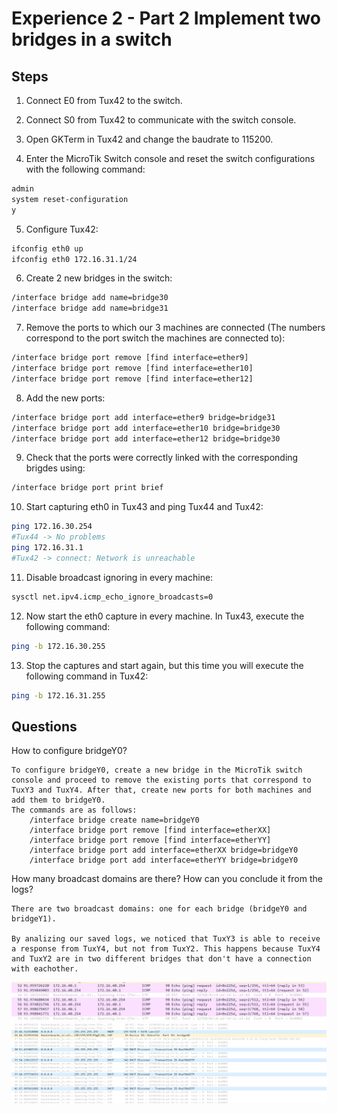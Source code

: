 # Experience 2 - Part 2 Implement two bridges in a switch

## Steps

1. Connect E0 from Tux42 to the switch.

2. Connect S0 from Tux42 to communicate with the switch console.

3. Open GKTerm in Tux42 and change the baudrate to 115200.

4. Enter the MicroTik Switch console and reset the switch configurations with the following command:

```bash
admin
system reset-configuration
y
``` 
5. Configure Tux42:

```bash
ifconfig eth0 up
ifconfig eth0 172.16.31.1/24
```

6. Create 2 new bridges in the switch:
```bash
/interface bridge add name=bridge30
/interface bridge add name=bridge31
```

7. Remove the ports to which our 3 machines are connected (The numbers correspond to the port switch the machines are connected to):
```bash
/interface bridge port remove [find interface=ether9]
/interface bridge port remove [find interface=ether10]
/interface bridge port remove [find interface=ether12]
```

8. Add the new ports:
```bash
/interface bridge port add interface=ether9 bridge=bridge31
/interface bridge port add interface=ether10 bridge=bridge30
/interface bridge port add interface=ether12 bridge=bridge30
```

9. Check that the ports were correctly linked with the corresponding brigdes using:
```bash
/interface bridge port print brief
```

10. Start capturing eth0 in Tux43 and ping Tux44 and Tux42:
```bash
ping 172.16.30.254
#Tux44 -> No problems
ping 172.16.31.1
#Tux42 -> connect: Network is unreachable
```

11. Disable broadcast ignoring in every machine:
```bash
sysctl net.ipv4.icmp_echo_ignore_broadcasts=0
```

12. Now start the eth0 capture in every machine. In Tux43, execute the following command:
```bash
ping -b 172.16.30.255
```

13. Stop the captures and start again, but this time you will execute the following command in Tux42:

```bash
ping -b 172.16.31.255
```

## Questions

How to configure bridgeY0?

```
To configure bridgeY0, create a new bridge in the MicroTik switch console and proceed to remove the existing ports that correspond to TuxY3 and TuxY4. After that, create new ports for both machines and add them to bridgeY0.
The commands are as follows:
    /interface bridge create name=bridgeY0
    /interface bridge port remove [find interface=etherXX]
    /interface bridge port remove [find interface=etherYY]
    /interface bridge port add interface=etherXX bridge=bridgeY0
    /interface bridge port add interface=etherYY bridge=bridgeY0
```

How many broadcast domains are there? How can you conclude it from the logs?
```
There are two broadcast domains: one for each bridge (bridgeY0 and bridgeY1).

By analizing our saved logs, we noticed that TuxY3 is able to receive a response from TuxY4, but not from TuxY2. This happens because TuxY4 and TuxY2 are in two different bridges that don't have a connection with eachother.
```

![Alt text](../images/pingY3toY4-exp2.png)
![Alt text](../images/pingY3toY2-exp2.png)